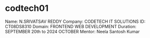 # codtech01
Name: N.SRIVATSAV REDDY Company: CODETECH IT SOLUTIONS ID: CT08DS8310 Domain: FRONTEND WEB DEVELOPMENT Duration: SEPTEMBER 20th to 2024 OCTOBER Mentor: Neela Santosh Kumar

